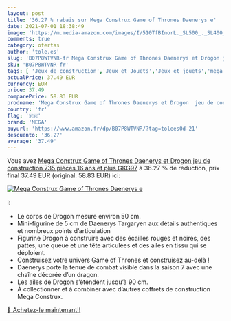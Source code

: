 ```yaml
---
layout: post
title: '36.27 % rabais sur Mega Construx Game of Thrones Daenerys e'
date: 2021-07-01 18:38:49
image: 'https://m.media-amazon.com/images/I/510TfBInorL._SL500_._SL400_.jpg'
comments: true
category: ofertas
author: 'tole.es'
slug: 'B07P8WTVNR-fr Mega Construx Game of Thrones Daenerys et Drogon jeu de...'
sku: 'B07P8WTVNR-fr'
tags: [ 'Jeux de construction','Jeux et Jouets','Jeux et jouets','mega', ]
actualPrice: 37.49 EUR
currency: EUR
price: 37.49
comparePrice: 58.83 EUR
prodname: 'Mega Construx Game of Thrones Daenerys et Drogon  jeu de construction  735 pièces  16 ans et plus  GKG97'
country: 'fr'
flag: '🇫🇷'
brand: 'MEGA'
buyurl: 'https://www.amazon.fr/dp/B07P8WTVNR/?tag=tolees0d-21'
descuento: '36.27'
average: '37.49'
---
```


Vous avez [Mega Construx Game of Thrones Daenerys et Drogon  jeu de construction  735 pièces  16 ans et plus  GKG97](https://www.amazon.fr/dp/B07P8WTVNR/?tag=tolees0d-21)  à  36.27 % de réduction, prix final  37.49 EUR (original: 58.83 EUR) ici:

[![Mega Construx Game of Thrones Daenerys e](https://m.media-amazon.com/images/I/510TfBInorL._SL500_._SL400_.jpg)](https://www.amazon.fr/dp/B07P8WTVNR/?tag=tolees0d-21)

ℹ️:

- Le corps de Drogon mesure environ 50 cm.
- Mini-figurine de 5 cm de Daenerys Targaryen aux détails authentiques et nombreux points d’articulation
- Figurine Drogon à construire avec des écailles rouges et noires, des pattes, une queue et une tête articulées et des ailes en tissu qui se déploient.
- Construisez votre univers Game of Thrones et construisez au-delà !
- Daenerys porte la tenue de combat visible dans la saison 7 avec une chaîne décorée d’un dragon.
- Les ailes de Drogon s’étendent jusqu’à 90 cm.
- À collectionner et à combiner avec d’autres coffrets de construction Mega Construx.

[🛒 Achetez-le maintenant!!](https://www.amazon.fr/dp/B07P8WTVNR/?tag=tolees0d-21)
